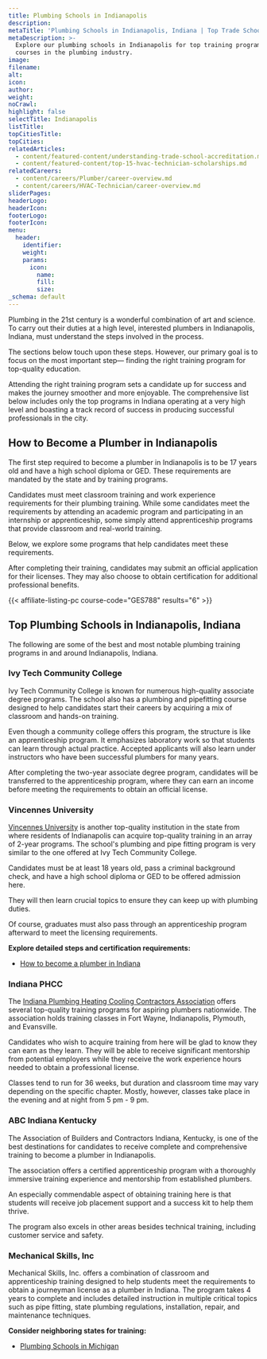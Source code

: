```yaml
---
title: Plumbing Schools in Indianapolis
description:
metaTitle: 'Plumbing Schools in Indianapolis, Indiana | Top Trade Schools '
metaDescription: >-
  Explore our plumbing schools in Indianapolis for top training programs and
  courses in the plumbing industry.
image:
filename:
alt:
icon:
author:
weight:
noCrawl:
highlight: false
selectTitle: Indianapolis
listTitle:
topCitiesTitle:
topCities:
relatedArticles:
  - content/featured-content/understanding-trade-school-accreditation.md
  - content/featured-content/top-15-hvac-technician-scholarships.md
relatedCareers:
  - content/careers/Plumber/career-overview.md
  - content/careers/HVAC-Technician/career-overview.md
sliderPages:
headerLogo:
headerIcon:
footerLogo:
footerIcon:
menu:
  header:
    identifier:
    weight:
    params:
      icon:
        name:
        fill:
        size:
_schema: default
---
```

Plumbing in the 21st century is a wonderful combination of art and science. To carry out their duties at a high level, interested plumbers in Indianapolis, Indiana, must understand the steps involved in the process.

The sections below touch upon these steps. However, our primary goal is to focus on the most important step— finding the right training program for top-quality education.

Attending the right training program sets a candidate up for success and makes the journey smoother and more enjoyable. The comprehensive list below includes only the top programs in Indiana operating at a very high level and boasting a track record of success in producing successful professionals in the city.

## **How to Become a Plumber in Indianapolis**

The first step required to become a plumber in Indianapolis is to be 17 years old and have a high school diploma or GED. These requirements are mandated by the state and by training programs.

Candidates must meet classroom training and work experience requirements for their plumbing training. While some candidates meet the requirements by attending an academic program and participating in an internship or apprenticeship, some simply attend apprenticeship programs that provide classroom and real-world training.

Below, we explore some programs that help candidates meet these requirements.

After completing their training, candidates may submit an official application for their licenses. They may also choose to obtain certification for additional professional benefits.

{{< affiliate-listing-pc course-code="GES788" results="6" >}}

## **Top Plumbing Schools in Indianapolis, Indiana**

The following are some of the best and most notable plumbing training programs in and around Indianapolis, Indiana.

### **Ivy Tech Community College**

Ivy Tech Community College is known for numerous high-quality associate degree programs. The school also has a plumbing and pipefitting course designed to help candidates start their careers by acquiring a mix of classroom and hands-on training.

Even though a community college offers this program, the structure is like an apprenticeship program. It emphasizes laboratory work so that students can learn through actual practice. Accepted applicants will also learn under instructors who have been successful plumbers for many years.

After completing the two-year associate degree program, candidates will be transferred to the apprenticeship program, where they can earn an income before meeting the requirements to obtain an official license.

### **Vincennes University**

[Vincennes University](https://www.vinu.edu/) is another top-quality institution in the state from where residents of Indianapolis can acquire top-quality training in an array of 2-year programs. The school's plumbing and pipe fitting program is very similar to the one offered at Ivy Tech Community College.

Candidates must be at least 18 years old, pass a criminal background check, and have a high school diploma or GED to be offered admission here.

They will then learn crucial topics to ensure they can keep up with plumbing duties.

Of course, graduates must also pass through an apprenticeship program afterward to meet the licensing requirements.

**Explore detailed steps and certification requirements:**

* [How to become a plumber in Indiana](https://toptradeschools.com/near-you/plumber/indiana/)

### Indiana PHCC

The [Indiana Plumbing Heating Cooling Contractors Association](https://www.iaphcc.com/) offers several top-quality training programs for aspiring plumbers nationwide. The association holds training classes in Fort Wayne, Indianapolis, Plymouth, and Evansville.

Candidates who wish to acquire training from here will be glad to know they can earn as they learn. They will be able to receive significant mentorship from potential employers while they receive the work experience hours needed to obtain a professional license.

Classes tend to run for 36 weeks, but duration and classroom time may vary depending on the specific chapter. Mostly, however, classes take place in the evening and at night from 5 pm - 9 pm.

### ABC Indiana Kentucky

The Association of Builders and Contractors Indiana, Kentucky, is one of the best destinations for candidates to receive complete and comprehensive training to become a plumber in Indianapolis.

The association offers a certified apprenticeship program with a thoroughly immersive training experience and mentorship from established plumbers.

An especially commendable aspect of obtaining training here is that students will receive job placement support and a success kit to help them thrive.

The program also excels in other areas besides technical training, including customer service and safety.

### Mechanical Skills, Inc

Mechanical Skills, Inc. offers a combination of classroom and apprenticeship training designed to help students meet the requirements to obtain a journeyman license as a plumber in Indiana. The program takes 4 years to complete and includes detailed instruction in multiple critical topics such as pipe fitting, state plumbing regulations, installation, repair, and maintenance techniques.

**Consider neighboring states for training:**

* [Plumbing Schools in Michigan](https://toptradeschools.com/near-you/plumber/michigan/)